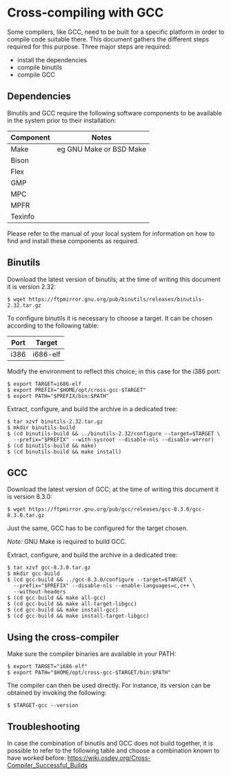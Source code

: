 Cross-compiling with GCC
========================

Some compilers, like GCC, need to be built for a specific platform in order to
compile code suitable there. This document gathers the different steps required
for this purpose. Three major steps are required:

* install the dependencies
* compile binutils
* compile GCC

Dependencies
------------

Binutils and GCC require the following software components to be available in
the system prior to their installation:

| Component | Notes                   |
| --------- | ----------------------- |
| Make      | eg GNU Make or BSD Make |
| Bison     |                         |
| Flex      |                         |
| GMP       |                         |
| MPC       |                         |
| MPFR      |                         |
| Texinfo   |                         |

Please refer to the manual of your local system for information on how to find
and install these components as required.

Binutils
--------

Download the latest version of binutils; at the time of writing this document it
is version 2.32:

    $ wget https://ftpmirror.gnu.org/pub/binutils/releases/binutils-2.32.tar.gz

To configure binutils it is necessary to choose a target. It can be chosen
according to the following table:

| Port | Target   |
| ---- | -------- |
| i386 | i686-elf |

Modify the environment to reflect this choice; in this case for the i386 port:

    $ export TARGET=i686-elf
    $ export PREFIX="$HOME/opt/cross-gcc-$TARGET"
    $ export PATH="$PREFIX/bin:$PATH"

Extract, configure, and build the archive in a dedicated tree:

    $ tar xzvf binutils-2.32.tar.gz
    $ mkdir binutils-build
    $ (cd binutils-build && ../binutils-2.32/configure --target=$TARGET \
      --prefix="$PREFIX" --with-sysroot --disable-nls --disable-werror)
    $ (cd binutils-build && make)
    $ (cd binutils-build && make install)

GCC
---

Download the latest version of GCC; at the time of writing this document it is
version 8.3.0:

    $ wget https://ftpmirror.gnu.org/pub/gcc/releases/gcc-8.3.0/gcc-8.3.0.tar.gz

Just the same, GCC has to be configured for the target chosen.

*Note:* GNU Make is required to build GCC.

Extract, configure, and build the archive in a dedicated tree:

    $ tar xzvf gcc-8.3.0.tar.gz
    $ mkdir gcc-build
    $ (cd gcc-build && ../gcc-8.3.0/configure --target=$TARGET \
      --prefix="$PREFIX" --disable-nls --enable-languages=c,c++ \
      --without-headers
    $ (cd gcc-build && make all-gcc)
    $ (cd gcc-build && make all-target-libgcc)
    $ (cd gcc-build && make install-gcc)
    $ (cd gcc-build && make install-target-libgcc)

Using the cross-compiler
------------------------

Make sure the compiler binaries are available in your PATH:

    $ export TARGET="i686-elf"
    $ export PATH="$HOME/opt/cross-gcc-$TARGET/bin:$PATH"

The compiler can then be used directly. For instance, its version can be
obtained by invoking the following:

    $ $TARGET-gcc --version

Troubleshooting
---------------

In case the combination of binutils and GCC does not build together, it is
possible to refer to the following table and choose a combination known to have
worked before: <https://wiki.osdev.org/Cross-Compiler_Successful_Builds>
